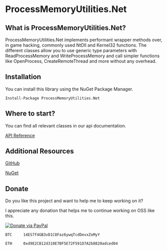 # ProcessMemoryUtilities.Net

## What is ProcessMemoryUtilities.Net?

ProcessMemoryUtilities.Net implements performant wrapper methods over, in game hacking, commonly used NtDll and Kernel32 functions. The different classes allow you to use generic type parameters with ReadProcessMemory and WriteProcessMemory and call simpler functions like OpenProcess, CreateRemoteThread and more without any overhead.

## Installation

You can install this library using the NuGet Package Manager.

    Install-Package ProcessMemoryUtilities.Net

## Where to start?

You can find all relevant classes in our api documentation.

[API Reference](https://michel-pi.github.io/ProcessMemoryUtilities.Net/api/index.html "ProcessMemoryUtilities.Net API Reference")

## Additional Resources

[GitHub](https://github.com/michel-pi/ProcessMemoryUtilities.Net "ProcessMemoryUtilities.Net on GitHub")

[NuGet](https://www.nuget.org/packages/ProcessMemoryUtilities.Net/ "ProcessMemoryUtilities.Net on NuGet")

## Donate

Do you like this project and want to help me to keep working on it?

I appreciate any donation that helps me to continue working on OSS like this.

[![Donate via PayPal](https://media.wtf/assets/img/pp.gif)](https://www.paypal.com/cgi-bin/webscr?cmd=_s-xclick&hosted_button_id=YJDWMDUSM8KKQ "Donate via PayPal")

```
BTC     14ES7f4GB3vD1C8Faz6ywqTcdDevxZoMyY

ETH     0xd9E2CB12d310E7BF5E72F591D7A2b8820adced04
```